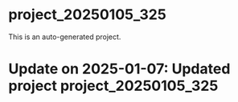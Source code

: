 # project_20250105_325

This is an auto-generated project.

# Update on 2025-01-07: Updated project project_20250105_325
